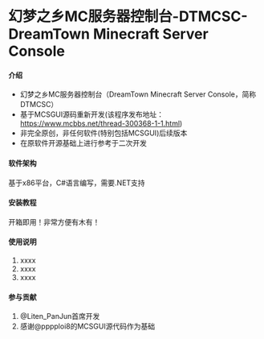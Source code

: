 # 幻梦之乡MC服务器控制台-DTMCSC-DreamTown Minecraft Server Console

#### 介绍
- 幻梦之乡MC服务器控制台（DreamTown Minecraft Server Console，简称DTMCSC）
- 基于MCSGUI源码重新开发(该程序发布地址：https://www.mcbbs.net/thread-300368-1-1.html)
- 非完全原创，非任何软件(特别包括MCSGUI)后续版本
- 在原软件开源基础上进行参考于二次开发

#### 软件架构
基于x86平台，C#语言编写，需要.NET支持

#### 安装教程
开箱即用！非常方便有木有！

#### 使用说明
1.  xxxx
2.  xxxx
3.  xxxx

#### 参与贡献
1.  @Liten_PanJun首席开发
2.  感谢@pppploi8的MCSGUI源代码作为基础